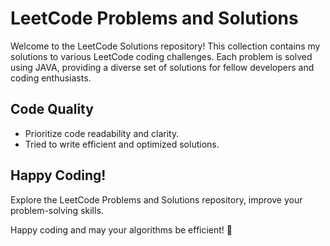 # LeetCode Problems and Solutions

Welcome to the LeetCode Solutions repository! This collection contains my solutions to various LeetCode coding challenges. Each problem is solved using JAVA, providing a diverse set of solutions for fellow developers and coding enthusiasts.

## Code Quality
- Prioritize code readability and clarity.
- Tried to write efficient and optimized solutions.

## Happy Coding!
Explore the LeetCode Problems and Solutions repository, improve your problem-solving skills.

Happy coding and may your algorithms be efficient! 🚀
